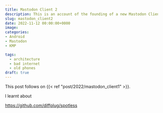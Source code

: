 ```yaml
---
title: Mastodon Client 2
description: This is an account of the founding of a new Mastodon Client in November 2022, and my attempts to learn from and contribute to that client.
slug: mastodon_client2
date: 2022-11-12 00:00:00+0000
image:
categories:
- Android
- Mastodon
- KMP

tags:
  - architecture
  - bad internet
  - old phones
draft: true
---
```


This post follows on {{< ref "post/2022/mastodon_client1" >}}.

I learnt about

https://github.com/diffplug/spotless
